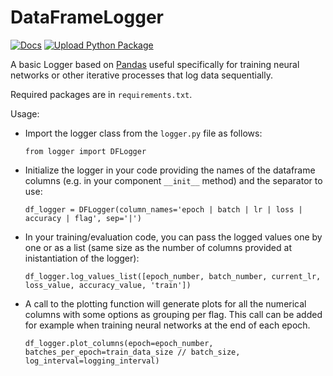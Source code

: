 # DataFrameLogger

[![Docs](https://readthedocs.org/projects/docs/badge/?version=latest)](https://dataframelogger.readthedocs.io/en/latest/?badge=latest)
[![Upload Python Package](https://github.com/omsh/DataFrameLogger/actions/workflows/python-publish.yaml/badge.svg)](https://github.com/omsh/DataFrameLogger/actions/workflows/python-publish.yaml)

A basic Logger based on [Pandas](https://pandas.pydata.org) useful specifically for training neural networks or other iterative processes that log data sequentially.

Required packages are in `requirements.txt`.

Usage:

- Import the logger class from the `logger.py` file as follows:

  `from logger import DFLogger`

- Initialize the logger in your code providing the names of the dataframe columns (e.g. in your component `__init__` method) and the separator to use:

  `df_logger = DFLogger(column_names='epoch | batch | lr | loss | accuracy | flag', sep='|')`

- In your training/evaluation code, you can pass the logged values one by one or as a list (same size as the number of columns provided at inistantiation of the logger):

  `df_logger.log_values_list([epoch_number, batch_number, current_lr, loss_value, accuracy_value, 'train'])`


- A call to the plotting function will generate plots for all the numerical columns with some options as grouping per flag. This call can be added for example when training neural networks at the end of each epoch.

  `df_logger.plot_columns(epoch=epoch_number, batches_per_epoch=train_data_size // batch_size, log_interval=logging_interval)`
